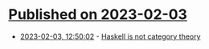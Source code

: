 # [Published on 2023-02-03](index.md)

* [2023-02-03, 12:50:02](https://news.ycombinator.com/item?id=34640381) - [Haskell is not category theory](https://pema.dev/2023/02/01/haskell-not-ct/)
